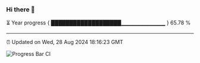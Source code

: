 ### Hi there 👋

⏳ Year progress { ███████████████████▁▁▁▁▁▁▁▁▁▁▁ } 65.78 %

---

⏰ Updated on Wed, 28 Aug 2024 18:16:23 GMT

![Progress Bar CI](https://github.com/liununu/liununu/workflows/Progress%20Bar%20CI/badge.svg)
